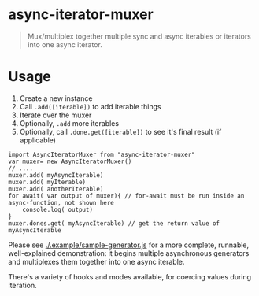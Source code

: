 # async-iterator-muxer

> Mux/multiplex together multiple sync and async iterables or iterators into one async iterator.



# Usage

1. Create a new instance
2. Call `.add([iterable])` to add iterable things
3. Iterate over the muxer
4. Optionally, `.add` more iterables
5. Optionally, call `.done.get([iterable])` to see it's final result (if applicable)


```
import AsyncIteratorMuxer from "async-iterator-muxer"
var muxer= new AsyncIteratorMuxer()
// ....
muxer.add( myAsyncIterable)
muxer.add( myIterable)
muxer.add( anotherIterable)
for await( var output of muxer){ // for-await must be run inside an async-function, not shown here
	console.log( output)
}
muxer.dones.get( myAsyncIterable) // get the return value of myAsyncIterable
```

Please see [./.example/sample-generator.js](./.example/sample-generator.js) for a more complete, runnable, well-explained demonstration: it begins multiple asynchronous generators and multiplexes them together into one async iterable.

There's a variety of hooks and modes available, for coercing values during iteration.

